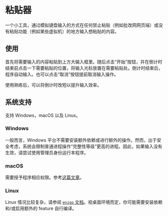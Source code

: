 # 粘贴器

一个小工具，通过模拟键盘输入的方式在任何禁止粘贴（例如批改网网页端）或没有粘贴功能（例如某些虚拟机）的地方输入想粘贴的内容。

## 使用

首先将需要输入的内容粘贴到上方大输入框里。随后点击“开始”按钮，并在倒计时结束前点击一下需要粘贴的位置，将输入光标放置在需要粘贴处。倒计时结束后，程序自动输入。也可以点击“取消”按钮提前取消输入操作。

使用熟练后，可以将倒计时改短以提升输入效率。

## 系统支持

支持 Windows，macOS 以及 Linux。

### Windows

一般而言，Windows 平台不需要安装额外依赖或进行额外的操作。然而，出于安全考虑，系统会限制普通进程操作“完整性等级”更高的进程。因此，如果输入没有生效，请尝试使用管理员身份运行本程序。

### macOS

需要授予程序相应权限。参考[这篇文章](https://web.archive.org/web/20231005204542/https://support.apple.com/guide/mac-help/allow-accessibility-apps-to-access-your-mac-mh43185/mac)。

### Linux

Linux 情况比较复杂，请参阅 [`enigo` 文档](https://github.com/enigo-rs/enigo?tab=readme-ov-file#features)。视桌面环境而定，你可能需要安装依赖和/或启用额外的 feature 自行编译。
